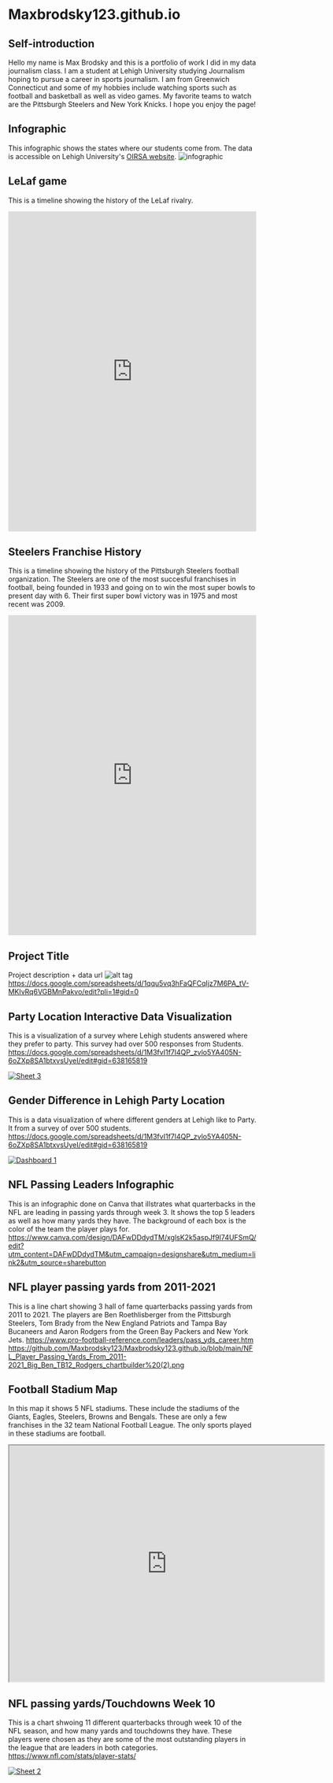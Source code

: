 # Maxbrodsky123.github.io

## Self-introduction
Hello my name is Max Brodsky and this is a portfolio of work I did in my data journalism class. I am a student at Lehigh University studying Journalism hoping to pursue a career in sports journalism. I am from Greenwich Connecticut and some of my hobbies include watching sports such as football and basketball as well as video games. My favorite teams to watch are the Pittsburgh Steelers and New York Knicks. I hope you enjoy the page!

## Infographic
This infographic shows the states where our students come from. The data is accessible on Lehigh University's [OIRSA website](https://data.lehigh.edu/sites/oirsa.lehigh.edu/files/LUprofile_2019.pdf).
![infographic](https://github.com/Maxbrodsky123/Maxbrodsky123.github.io/blob/main/Lehigh%20Infographic.png?raw=true)

## LeLaf game
This is a timeline showing the history of the LeLaf rivalry.
<iframe src='https://cdn.knightlab.com/libs/timeline3/latest/embed/index.html?source=1ubd5YZ0Gc5IiaDRkEEUb13iz2HbOteXDyY0xMBjNHyQ&font=Default&lang=en&initial_zoom=2&height=650' width='100%' height='650' webkitallowfullscreen mozallowfullscreen allowfullscreen frameborder='0'></iframe>

## Steelers Franchise History
This is a timeline showing the history of the Pittsburgh Steelers football organization. The Steelers are one of the most succesful franchises in football, being founded in 1933 and going on to win the most super bowls to present day with 6. Their first super bowl victory was in 1975 and most recent was 2009.
<iframe src='https://cdn.knightlab.com/libs/timeline3/latest/embed/index.html?source=1C7uqa4260-58nEOuD2C6CzeJdip9IyqGQ-QVHF7suLU&font=Default&lang=en&initial_zoom=2&height=650' width='100%' height='650' webkitallowfullscreen mozallowfullscreen allowfullscreen frameborder='0'></iframe>

## Project Title
Project description + data url
![alt tag](https://raw.githubusercontent.com/username/projectname/branch/path/to/img.png?raw=true)
https://docs.google.com/spreadsheets/d/1qqu5vq3hFaQFCqIjz7M6PA_tV-MKIvRq6VGBMnPakvo/edit?pli=1#gid=0

## Party Location Interactive Data Visualization 
This is a visualization of a survey where Lehigh students answered where they prefer to party. This survey had over 500 responses from Students.
https://docs.google.com/spreadsheets/d/1M3fvI1f7l4QP_zvlo5YA405N-6oZXp8SA1btxvsUyeI/edit#gid=638165819
<div class='tableauPlaceholder' id='viz1701127011831' style='position: relative'><noscript><a href='#'><img alt='Sheet 3 ' src='https:&#47;&#47;public.tableau.com&#47;static&#47;images&#47;Le&#47;LehighPartyLocations_16989405655020&#47;Sheet3&#47;1_rss.png' style='border: none' /></a></noscript><object class='tableauViz'  style='display:none;'><param name='host_url' value='https%3A%2F%2Fpublic.tableau.com%2F' /> <param name='embed_code_version' value='3' /> <param name='site_root' value='' /><param name='name' value='LehighPartyLocations_16989405655020&#47;Sheet3' /><param name='tabs' value='no' /><param name='toolbar' value='yes' /><param name='static_image' value='https:&#47;&#47;public.tableau.com&#47;static&#47;images&#47;Le&#47;LehighPartyLocations_16989405655020&#47;Sheet3&#47;1.png' /> <param name='animate_transition' value='yes' /><param name='display_static_image' value='yes' /><param name='display_spinner' value='yes' /><param name='display_overlay' value='yes' /><param name='display_count' value='yes' /><param name='language' value='en-US' /></object></div> <script type='text/javascript'> var divElement = document.getElementById('viz1701127011831');var vizElement = divElement.getElementsByTagName('object')[0]; vizElement.style.width='100%';vizElement.style.height=(divElement.offsetWidth*0.75)+'px';var scriptElement = document.createElement('script');scriptElement.src = 'https://public.tableau.com/javascripts/api/viz_v1.js';                   vizElement.parentNode.insertBefore(scriptElement, vizElement);</script>

## Gender Difference in Lehigh Party Location
This is a data visualization of where different genders at Lehigh like to Party. It from a survey of over 500 students.
https://docs.google.com/spreadsheets/d/1M3fvI1f7l4QP_zvlo5YA405N-6oZXp8SA1btxvsUyeI/edit#gid=638165819
<div class='tableauPlaceholder' id='viz1701127469601' style='position: relative'><noscript><a href='#'><img alt='Dashboard 1 ' src='https:&#47;&#47;public.tableau.com&#47;static&#47;images&#47;Ma&#47;MaxBrodskyLehighPartyLocations&#47;Dashboard1&#47;1_rss.png' style='border: none' /></a></noscript><object class='tableauViz'  style='display:none;'><param name='host_url' value='https%3A%2F%2Fpublic.tableau.com%2F' /> <param name='embed_code_version' value='3' /> <param name='site_root' value='' /><param name='name' value='MaxBrodskyLehighPartyLocations&#47;Dashboard1' /><param name='tabs' value='no' /><param name='toolbar' value='yes' /><param name='static_image' value='https:&#47;&#47;public.tableau.com&#47;static&#47;images&#47;Ma&#47;MaxBrodskyLehighPartyLocations&#47;Dashboard1&#47;1.png' /> <param name='animate_transition' value='yes' /><param name='display_static_image' value='yes' /><param name='display_spinner' value='yes' /><param name='display_overlay' value='yes' /><param name='display_count' value='yes' /><param name='language' value='en-US' /></object></div>  <script type='text/javascript'>  var divElement = document.getElementById('viz1701127469601');var vizElement = divElement.getElementsByTagName('object')[0];if ( divElement.offsetWidth > 800 ) { vizElement.style.width='100%';vizElement.style.height=(divElement.offsetWidth*0.75)+'px';} else if ( divElement.offsetWidth > 500 ) { vizElement.style.width='100%';vizElement.style.height=(divElement.offsetWidth*0.75)+'px';} else { vizElement.style.width='100%';vizElement.style.height='727px';} var scriptElement = document.createElement('script');scriptElement.src = 'https://public.tableau.com/javascripts/api/viz_v1.js';                    vizElement.parentNode.insertBefore(scriptElement, vizElement);</script>

## NFL Passing Leaders Infographic
This is an infographic done on Canva that illstrates what quarterbacks in the NFL are leading in passing yards through week 3. It shows the top 5 leaders as well as how many yards they have. The background of each box is the color of the team the player plays for.
https://www.canva.com/design/DAFwDDdydTM/xglsK2k5aspJf9I74UFSmQ/edit?utm_content=DAFwDDdydTM&utm_campaign=designshare&utm_medium=link2&utm_source=sharebutton

## NFL player passing yards from 2011-2021
This is a line chart showing 3 hall of fame quarterbacks passing yards from 2011 to 2021. The players are Ben Roethlisberger from the Pittsburgh Steelers, Tom Brady from the New England Patriots and Tampa Bay Bucaneers and Aaron Rodgers from the Green Bay Packers and New York Jets.
https://www.pro-football-reference.com/leaders/pass_yds_career.htm
https://github.com/Maxbrodsky123/Maxbrodsky123.github.io/blob/main/NFL_Player_Passing_Yards_From_2011-2021_Big_Ben_TB12_Rodgers_chartbuilder%20(2).png

## Football Stadium Map
In this map it shows 5 NFL stadiums. These include the stadiums of the Giants, Eagles, Steelers, Browns and Bengals. These are only a few franchises in the 32 team National Football League. The only sports played in these stadiums are football.
<iframe src="https://www.google.com/maps/d/embed?mid=149FfpExAOdOPAs_5smDw2O2LAdphVk4&ehbc=2E312F" width="640" height="480"></iframe>

## NFL passing yards/Touchdowns Week 10
This is a chart shwoing 11 different quarterbacks through week 10 of the NFL season, and how many yards and touchdowns they have. These players were chosen as they are some of the most outstanding players in the league that are leaders in both categories.
https://www.nfl.com/stats/player-stats/<div class='tableauPlaceholder' id='viz1701128842725' style='position: relative'><noscript><a href='#'><img alt='Sheet 2 ' src='https:&#47;&#47;public.tableau.com&#47;static&#47;images&#47;NF&#47;NFLplayeryardstds&#47;Sheet2&#47;1_rss.png' style='border: none' /></a></noscript><object class='tableauViz'  style='display:none;'><param name='host_url' value='https%3A%2F%2Fpublic.tableau.com%2F' /> <param name='embed_code_version' value='3' /> <param name='site_root' value='' /><param name='name' value='NFLplayeryardstds&#47;Sheet2' /><param name='tabs' value='no' /><param name='toolbar' value='yes' /><param name='static_image' value='https:&#47;&#47;public.tableau.com&#47;static&#47;images&#47;NF&#47;NFLplayeryardstds&#47;Sheet2&#47;1.png' /> <param name='animate_transition' value='yes' /><param name='display_static_image' value='yes' /><param name='display_spinner' value='yes' /><param name='display_overlay' value='yes' /><param name='display_count' value='yes' /><param name='language' value='en-US' /></object></div>         <script type='text/javascript'>  var divElement = document.getElementById('viz1701128842725');var vizElement = divElement.getElementsByTagName('object')[0];vizElement.style.width='100%';vizElement.style.height=(divElement.offsetWidth*0.75)+'px';        var scriptElement = document.createElement('script'); scriptElement.src = 'https://public.tableau.com/javascripts/api/viz_v1.js'; vizElement.parentNode.insertBefore(scriptElement, vizElement);</script>



